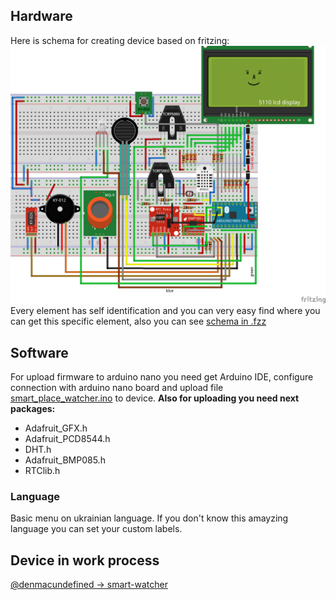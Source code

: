 ## Hardware
Here is schema for creating device based on fritzing:
![smart-watcher](/maket.png)
Every element has self identification and you can very easy find where you can get this specific element, also you can see [schema in .fzz](/maket.fzz)

## Software
For upload firmware to arduino nano you need get Arduino IDE, configure connection with arduino nano board and upload file [smart_place_watcher.ino](smart_place_watcher/smart_place_watcher.ino) to device.
**Also for uploading you need next packages:**
* Adafruit_GFX.h
* Adafruit_PCD8544.h
* DHT.h
* Adafruit_BMP085.h
* RTClib.h

### Language
Basic menu on ukrainian language. If you don't know this amayzing language you can set your custom labels.

## Device in work process
[@denmacundefined -> smart-watcher](https://www.instagram.com/p/BB51P2mobBkVvh-rVULdKUSqMBvu1-GBIct9Zo0/?igshid=jvuxkgrlvncv)
